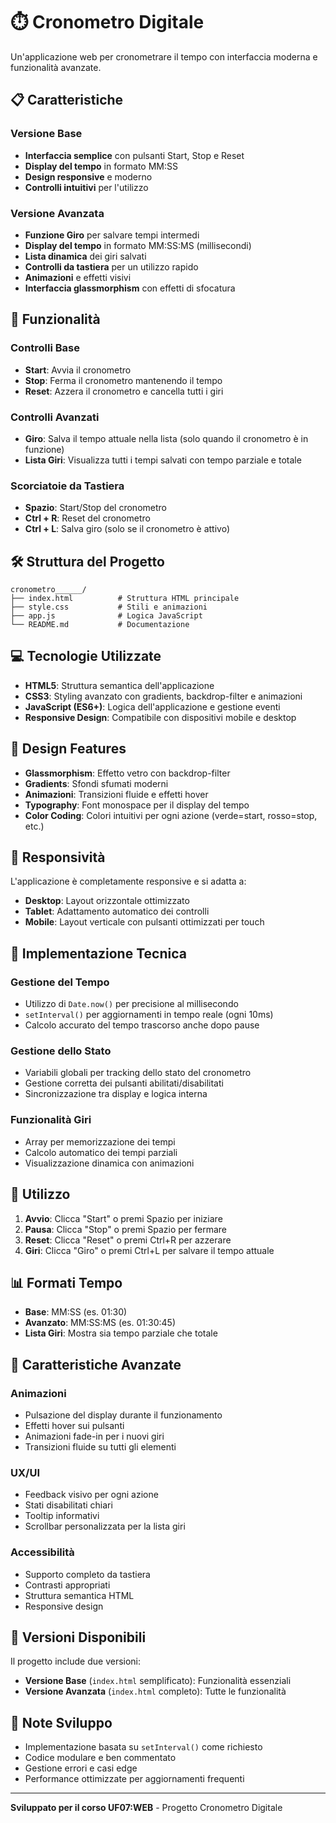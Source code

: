 # ⏱️ Cronometro Digitale

Un'applicazione web per cronometrare il tempo con interfaccia moderna e funzionalità avanzate.

## 📋 Caratteristiche

### Versione Base
- **Interfaccia semplice** con pulsanti Start, Stop e Reset
- **Display del tempo** in formato MM:SS
- **Design responsive** e moderno
- **Controlli intuitivi** per l'utilizzo

### Versione Avanzata
- **Funzione Giro** per salvare tempi intermedi
- **Display del tempo** in formato MM:SS:MS (millisecondi)
- **Lista dinamica** dei giri salvati
- **Controlli da tastiera** per un utilizzo rapido
- **Animazioni** e effetti visivi
- **Interfaccia glassmorphism** con effetti di sfocatura

## 🚀 Funzionalità

### Controlli Base
- **Start**: Avvia il cronometro
- **Stop**: Ferma il cronometro mantenendo il tempo
- **Reset**: Azzera il cronometro e cancella tutti i giri

### Controlli Avanzati
- **Giro**: Salva il tempo attuale nella lista (solo quando il cronometro è in funzione)
- **Lista Giri**: Visualizza tutti i tempi salvati con tempo parziale e totale

### Scorciatoie da Tastiera
- **Spazio**: Start/Stop del cronometro
- **Ctrl + R**: Reset del cronometro
- **Ctrl + L**: Salva giro (solo se il cronometro è attivo)

## 🛠️ Struttura del Progetto

```
cronometro______/
├── index.html          # Struttura HTML principale
├── style.css           # Stili e animazioni
├── app.js              # Logica JavaScript
└── README.md           # Documentazione
```

## 💻 Tecnologie Utilizzate

- **HTML5**: Struttura semantica dell'applicazione
- **CSS3**: Styling avanzato con gradients, backdrop-filter e animazioni
- **JavaScript (ES6+)**: Logica dell'applicazione e gestione eventi
- **Responsive Design**: Compatibile con dispositivi mobile e desktop

## 🎨 Design Features

- **Glassmorphism**: Effetto vetro con backdrop-filter
- **Gradients**: Sfondi sfumati moderni
- **Animazioni**: Transizioni fluide e effetti hover
- **Typography**: Font monospace per il display del tempo
- **Color Coding**: Colori intuitivi per ogni azione (verde=start, rosso=stop, etc.)

## 📱 Responsività

L'applicazione è completamente responsive e si adatta a:
- **Desktop**: Layout orizzontale ottimizzato
- **Tablet**: Adattamento automatico dei controlli
- **Mobile**: Layout verticale con pulsanti ottimizzati per touch

## 🔧 Implementazione Tecnica

### Gestione del Tempo
- Utilizzo di `Date.now()` per precisione al millisecondo
- `setInterval()` per aggiornamenti in tempo reale (ogni 10ms)
- Calcolo accurato del tempo trascorso anche dopo pause

### Gestione dello Stato
- Variabili globali per tracking dello stato del cronometro
- Gestione corretta dei pulsanti abilitati/disabilitati
- Sincronizzazione tra display e logica interna

### Funzionalità Giri
- Array per memorizzazione dei tempi
- Calcolo automatico dei tempi parziali
- Visualizzazione dinamica con animazioni

## 🎯 Utilizzo

1. **Avvio**: Clicca "Start" o premi Spazio per iniziare
2. **Pausa**: Clicca "Stop" o premi Spazio per fermare
3. **Reset**: Clicca "Reset" o premi Ctrl+R per azzerare
4. **Giri**: Clicca "Giro" o premi Ctrl+L per salvare il tempo attuale

## 📊 Formati Tempo

- **Base**: MM:SS (es. 01:30)
- **Avanzato**: MM:SS:MS (es. 01:30:45)
- **Lista Giri**: Mostra sia tempo parziale che totale

## 🎪 Caratteristiche Avanzate

### Animazioni
- Pulsazione del display durante il funzionamento
- Effetti hover sui pulsanti
- Animazioni fade-in per i nuovi giri
- Transizioni fluide su tutti gli elementi

### UX/UI
- Feedback visivo per ogni azione
- Stati disabilitati chiari
- Tooltip informativi
- Scrollbar personalizzata per la lista giri

### Accessibilità
- Supporto completo da tastiera
- Contrasti appropriati
- Struttura semantica HTML
- Responsive design

## 🌟 Versioni Disponibili

Il progetto include due versioni:
- **Versione Base** (`index.html` semplificato): Funzionalità essenziali
- **Versione Avanzata** (`index.html` completo): Tutte le funzionalità

## 📝 Note Sviluppo

- Implementazione basata su `setInterval()` come richiesto
- Codice modulare e ben commentato
- Gestione errori e casi edge
- Performance ottimizzate per aggiornamenti frequenti

---

**Sviluppato per il corso UF07:WEB** - Progetto Cronometro Digitale